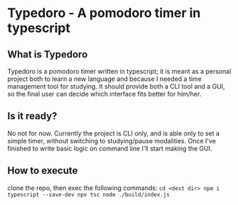 # Typedoro - A pomodoro timer in typescript
## What is Typedoro

Typedoro is a pomodoro timer written in typescript; it is meant as a personal 
project both to learn a new language and because I needed a time management 
tool for studying. It should provide both a CLI tool and a GUI, 
so the final user can decide which interface fits better for him/her.

## Is it ready?

No not for now. Currently the project is CLI only, and is able only
to set a simple timer, without switching to studying/pause modalities.
Once I've finished to write basic logic on command line I'll start making the GUI.

## How to execute
clone the repo, then exec the following commands:
` cd <dest dir>
  npm i typescript --save-dev
  npx tsc
  node ./build/index.js `
